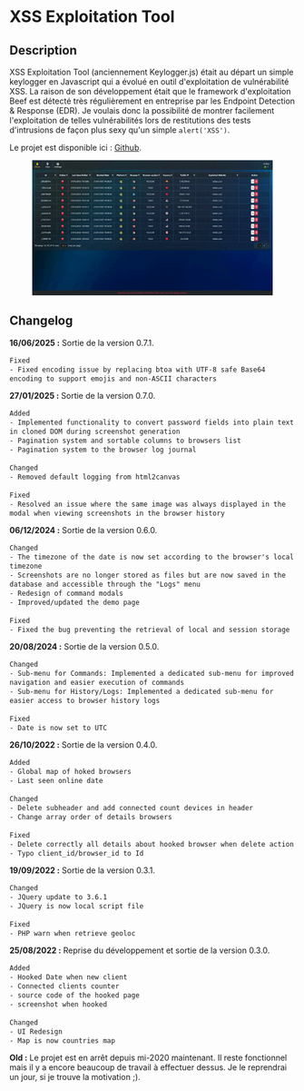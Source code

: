 # XSS Exploitation Tool

## Description

XSS Exploitation Tool (anciennement Keylogger.js) était au départ un simple keylogger en Javascript qui a évolué en outil d'exploitation de vulnérabilité XSS. La raison de son développement était que le framework d'exploitation Beef est détecté très régulièrement en entreprise par les Endpoint Detection & Response (EDR). Je voulais donc la possibilité de montrer facilement l'exploitation de telles vulnérabilités lors de restitutions des tests d'intrusions de façon plus sexy qu'un simple `alert('XSS')`.

Le projet est disponible ici : [Github](https://github.com/Sharpforce/keylogger.js).

<figure><img src="../.gitbook/assets/demo-xet.gif" alt=""><figcaption></figcaption></figure>

## Changelog

**16/06/2025 :** Sortie de la version 0.7.1.

```
Fixed
- Fixed encoding issue by replacing btoa with UTF-8 safe Base64 encoding to support emojis and non-ASCII characters
```

**27/01/2025 :** Sortie de la version 0.7.0.

```
Added
- Implemented functionality to convert password fields into plain text in cloned DOM during screenshot generation
- Pagination system and sortable columns to browsers list
- Pagination system to the browser log journal

Changed
- Removed default logging from html2canvas

Fixed
- Resolved an issue where the same image was always displayed in the modal when viewing screenshots in the browser history
```

**06/12/2024 :** Sortie de la version 0.6.0.

```
Changed
- The timezone of the date is now set according to the browser's local timezone
- Screenshots are no longer stored as files but are now saved in the database and accessible through the "Logs" menu
- Redesign of command modals
- Improved/updated the demo page

Fixed
- Fixed the bug preventing the retrieval of local and session storage
```

**20/08/2024 :** Sortie de la version 0.5.0.

```
Changed
- Sub-menu for Commands: Implemented a dedicated sub-menu for improved navigation and easier execution of commands
- Sub-menu for History/Logs: Implemented a dedicated sub-menu for easier access to browser history logs

Fixed
- Date is now set to UTC
```

**26/10/2022 :** Sortie de la version 0.4.0.

```
Added
- Global map of hoked browsers
- Last seen online date

Changed
- Delete subheader and add connected count devices in header
- Change array order of details browsers

Fixed
- Delete correctly all details about hooked browser when delete action
- Typo client_id/browser_id to Id
```

**19/09/2022 :** Sortie de la version 0.3.1.

```
Changed
- JQuery update to 3.6.1
- JQuery is now local script file

Fixed
- PHP warn when retrieve geoloc
```

**25/08/2022 :** Reprise du développement et sortie de la version 0.3.0.

```markup
Added
- Hooked Date when new client
- Connected clients counter
- source code of the hooked page
- screenshot when hooked

Changed
- UI Redesign
- Map is now countries map
```

**Old :** Le projet est en arrêt depuis mi-2020 maintenant. Il reste fonctionnel mais il y a encore beaucoup de travail à effectuer dessus. Je le reprendrai un jour, si je trouve la motivation ;).
